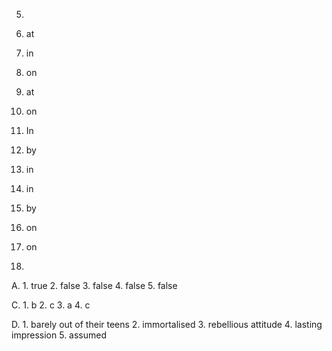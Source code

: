 5.
  1. at
  2. in
  3. on
  4. at
  5. on
  6. In
  7. by
  8. in
  9. in
  10. by
  11. on
  12. on

6.
  A.
    1. true
    2. false
    3. false
    4. false
    5. false
  
  C.
    1. b
    2. c
    3. a
    4. c

  D.
    1. barely out of their teens
    2. immortalised
    3. rebellious attitude
    4. lasting impression
    5. assumed